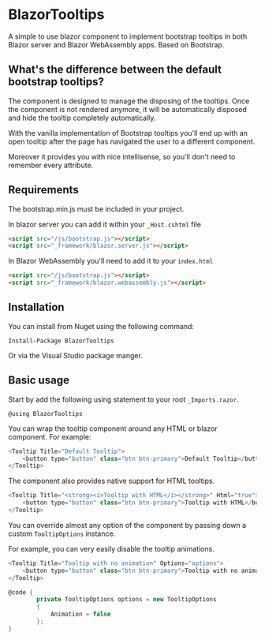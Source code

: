 # BlazorTooltips
A simple to use blazor component to implement bootstrap tooltips in both Blazor server and Blazor WebAssembly apps. Based on Bootstrap.

## What's the difference between the default bootstrap tooltips?
The component is designed to manage the disposing of the tooltips. Once the component is not rendered anymore, it will be automatically disposed and hide the tooltip completely automatically.

With the vanilla implementation of Bootstrap tooltips you'll end up with an open tooltip after the page has navigated the user to a different component.

Moreover it provides you with nice intellisense, so you'll don't need to remember every attribute.

## Requirements
The bootstrap.min.js must be included in your project.

In blazor server you can add it within your `_Host.cshtml` file

```html
<script src="/js/bootstrap.js"></script>
<script src="_framework/blazor.server.js"></script>
```

In Blazor WebAssembly you'll need to add it to your `index.html`

```html
<script src="/js/bootstrap.js"></script>
<script src="_framework/blazor.webassembly.js"></script>
```


## Installation

You can install from Nuget using the following command:

`Install-Package BlazorTooltips`

Or via the Visual Studio package manger.

## Basic usage
Start by add the following using statement to your root `_Imports.razor`.

    @using BlazorTooltips


You can wrap the tooltip component around any HTML or blazor component. For example:
```csharp
<Tooltip Title="Default Tooltip">
    <button type="button" class="btn btn-primary">Default Tooltip</button>
</Tooltip>
```

The component also provides native support for HTML tooltips.

```csharp
<Tooltip Title="<strong><i>Tooltip with HTML</i></strong>" Html="true">
    <button type="button" class="btn btn-primary">Tooltip with HTML</button>
</Tooltip>
```

You can override almost any option of the component by passing down a custom `TooltipOptions` instance. 

For example, you can very easily disable the tooltip animations.
```csharp
<Tooltip Title="Tooltip with no animation" Options="options">
    <button type="button" class="btn btn-primary">Tooltip with no animation</button>
</Tooltip>

@code {
        private TooltipOptions options = new TooltipOptions
        {
            Animation = false
        };
}
```


